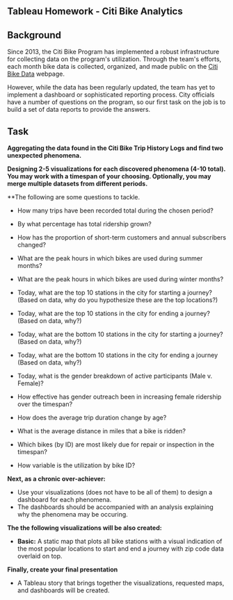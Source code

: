## Tableau Homework - Citi Bike Analytics

## Background

Since 2013, the Citi Bike Program has implemented a robust infrastructure 
for collecting data on the program's utilization. Through the team's efforts, 
each month bike data is collected, organized, and made public on 
the [Citi Bike Data](https://www.citibikenyc.com/system-data) webpage.

However, while the data has been regularly updated, the team has yet to 
implement a dashboard or sophisticated reporting process. City officials 
have a number of questions on the program, so our first task on the job
is to build a set of data reports to provide the answers.

## Task

**Aggregating the data found in the 
Citi Bike Trip History Logs and find two unexpected phenomena.** 

**Designing 2-5 visualizations for each discovered phenomena (4-10 total). 
You may work with a timespan of your choosing. Optionally, you may
 merge multiple datasets from different periods.** 

**The following are some questions to tackle.

* How many trips have been recorded total during the chosen period?

* By what percentage has total ridership grown?

* How has the proportion of short-term customers and annual 
subscribers changed?

* What are the peak hours in which bikes are used during summer months?

* What are the peak hours in which bikes are used during winter months?

* Today, what are the top 10 stations in the city for starting a journey? 
(Based on data, why do you hypothesize these are the top locations?)

* Today, what are the top 10 stations in the city for ending a journey? 
(Based on data, why?)

* Today, what are the bottom 10 stations in the city for starting a journey? 
(Based on data, why?)

* Today, what are the bottom 10 stations in the city for ending a journey 
(Based on data, why?)

* Today, what is the gender breakdown of active participants (Male v. Female)?

* How effective has gender outreach been in increasing female ridership over 
the timespan?

* How does the average trip duration change by age?

* What is the average distance in miles that a bike is ridden?

* Which bikes (by ID) are most likely due for repair or inspection in the
 timespan?

* How variable is the utilization by bike ID?

**Next, as a chronic over-achiever:**

* Use your visualizations (does not have to be all of them) to design 
a dashboard for each phenomena.
* The dashboards should be accompanied with an analysis explaining 
why the phenomena may be occuring. 

**The the following visualizations will be also created:**

* **Basic:** A static map that plots all bike stations with a visual indication 
of the most popular locations to start and end a journey with zip code data 
overlaid on top.

**Finally, create your final presentation**

* A Tableau story that brings together the visualizations, requested 
maps, and dashboards will be created.
